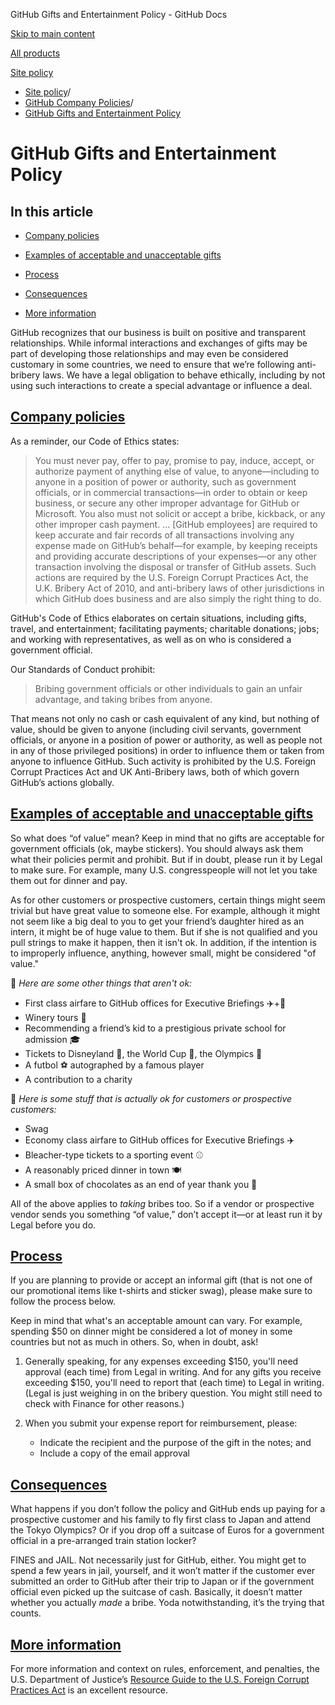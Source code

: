GitHub Gifts and Entertainment Policy - GitHub Docs

[Skip to main content](#main-content)

[All products](/en)

[Site policy](/site-policy)

* [Site policy](/en/site-policy)/
* [GitHub Company Policies](/en/site-policy/github-company-policies)/
* [GitHub Gifts and Entertainment Policy](/en/site-policy/github-company-policies/github-gifts-and-entertainment-policy)

GitHub Gifts and Entertainment Policy
==========

In this article
----------

* [Company policies](#company-policies)

* [Examples of acceptable and unacceptable gifts](#examples-of-acceptable-and-unacceptable-gifts)

* [Process](#process)

* [Consequences](#consequences)

* [More information](#more-information)

GitHub recognizes that our business is built on positive and transparent relationships. While informal interactions and exchanges of gifts may be part of developing those relationships and may even be considered customary in some countries, we need to ensure that we’re following anti-bribery laws. We have a legal obligation to behave ethically, including by not using such interactions to create a special advantage or influence a deal.

[Company policies](#company-policies)
----------

As a reminder, our Code of Ethics states:

>
>
> You must never pay, offer to pay, promise to pay, induce, accept, or authorize payment of anything else of value, to anyone—including to anyone in a position of power or authority, such as government officials, or in commercial transactions—in order to obtain or keep business, or secure any other improper advantage for GitHub or Microsoft. You also must not solicit or accept a bribe, kickback, or any other improper cash payment. ... [GitHub employees] are required to keep accurate and fair records of all transactions involving any expense made on GitHub’s behalf—for example, by keeping receipts and providing accurate descriptions of your expenses—or any other transaction involving the disposal or transfer of GitHub assets. Such actions are required by the U.S. Foreign Corrupt Practices Act, the U.K. Bribery Act of 2010, and anti-bribery laws of other jurisdictions in which GitHub does business and are also simply the right thing to do.
>
>

GitHub's Code of Ethics elaborates on certain situations, including gifts, travel, and entertainment; facilitating payments; charitable donations; jobs; and working with representatives, as well as on who is considered a government official.

Our Standards of Conduct prohibit:

>
>
> Bribing government officials or other individuals to gain an unfair advantage, and taking bribes from anyone.
>
>

That means not only no cash or cash equivalent of any kind, but nothing of value, should be given to anyone (including civil servants, government officials, or anyone in a position of power or authority, as well as people not in any of those privileged positions) in order to influence them or taken from anyone to influence GitHub. Such activity is prohibited by the U.S. Foreign Corrupt Practices Act and UK Anti-Bribery laws, both of which govern GitHub’s actions globally.

[Examples of acceptable and unacceptable gifts](#examples-of-acceptable-and-unacceptable-gifts)
----------

So what does “of value” mean? Keep in mind that no gifts are acceptable for government officials (ok, maybe stickers). You should always ask them what their policies permit and prohibit. But if in doubt, please run it by Legal to make sure. For example, many U.S. congresspeople will not let you take them out for dinner and pay.

As for other customers or prospective customers, certain things might seem trivial but have great value to someone else. For example, although it might not seem like a big deal to you to get your friend’s daughter hired as an intern, it might be of huge value to them. But if she is not qualified and you pull strings to make it happen, then it isn't ok. In addition, if the intention is to improperly influence, anything, however small, might be considered "of value."

🙅 *Here are some other things that aren't ok:*

* First class airfare to GitHub offices for Executive Briefings ✈️+🍾
* Winery tours 🍷
* Recommending a friend’s kid to a prestigious private school for admission 🎓
* Tickets to Disneyland 👸, the World Cup 🥅, the Olympics 🏅
* A futbol ⚽️ autographed by a famous player
* A contribution to a charity

🙆 *Here is some stuff that is actually ok for customers or prospective customers:*

* Swag
* Economy class airfare to GitHub offices for Executive Briefings ✈️
* Bleacher-type tickets to a sporting event ⚾️
* A reasonably priced dinner in town 🍽
* A small box of chocolates as an end of year thank you 🍫

All of the above applies to *taking* bribes too. So if a vendor or prospective vendor sends you something “of value,” don’t accept it—or at least run it by Legal before you do.

[Process](#process)
----------

If you are planning to provide or accept an informal gift (that is not one of our promotional items like t-shirts and sticker swag), please make sure to follow the process below.

Keep in mind that what's an acceptable amount can vary. For example, spending $50 on dinner might be considered a lot of money in some countries but not as much in others. So, when in doubt, ask!

1. Generally speaking, for any expenses exceeding $150, you'll need approval (each time) from Legal in writing. And for any gifts you receive exceeding $150, you'll need to report that (each time) to Legal in writing. (Legal is just weighing in on the bribery question. You might still need to check with Finance for other reasons.)

2. When you submit your expense report for reimbursement, please:

   * Indicate the recipient and the purpose of the gift in the notes; and
   * Include a copy of the email approval

[Consequences](#consequences)
----------

What happens if you don’t follow the policy and GitHub ends up paying for a prospective customer and his family to fly first class to Japan and attend the Tokyo Olympics? Or if you drop off a suitcase of Euros for a government official in a pre-arranged train station locker?

FINES and JAIL. Not necessarily just for GitHub, either. You might get to spend a few years in jail, yourself, and it won’t matter if the customer ever submitted an order to GitHub after their trip to Japan or if the government official even picked up the suitcase of cash. Basically, it doesn’t matter whether you actually *made* a bribe. Yoda notwithstanding, it’s the trying that counts.

[More information](#more-information)
----------

For more information and context on rules, enforcement, and penalties, the U.S. Department of Justice’s [Resource Guide to the U.S. Foreign Corrupt Practices Act](https://www.justice.gov/sites/default/files/criminal-fraud/legacy/2015/01/16/guide.pdf) is an excellent resource.
